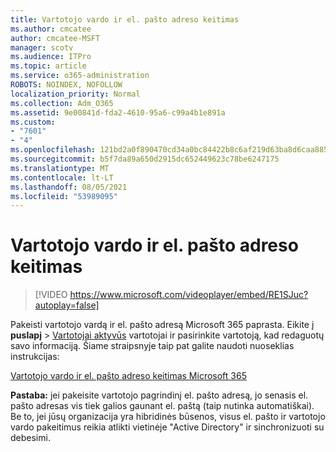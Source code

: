 ```yaml
---
title: Vartotojo vardo ir el. pašto adreso keitimas
ms.author: cmcatee
author: cmcatee-MSFT
manager: scotv
ms.audience: ITPro
ms.topic: article
ms.service: o365-administration
ROBOTS: NOINDEX, NOFOLLOW
localization_priority: Normal
ms.collection: Adm_O365
ms.assetid: 9e00841d-fda2-4610-95a6-c99a4b1e891a
ms.custom:
- "7601"
- "4"
ms.openlocfilehash: 121bd2a0f890470cd34a0bc84422b8c6af219d63ba8d6caa8855383a1adbfa18
ms.sourcegitcommit: b5f7da89a650d2915dc652449623c78be6247175
ms.translationtype: MT
ms.contentlocale: lt-LT
ms.lasthandoff: 08/05/2021
ms.locfileid: "53989095"
---
```

# <a name="change-a-users-name-and-email-address"></a>Vartotojo vardo ir el. pašto adreso keitimas

> [!VIDEO https://www.microsoft.com/videoplayer/embed/RE1SJuc?autoplay=false]

Pakeisti vartotojo vardą ir el. pašto adresą Microsoft 365 paprasta. Eikite į **puslapį** \> [Vartotojai aktyvūs](https://go.microsoft.com/fwlink/p/?linkid=834822) vartotojai ir pasirinkite vartotoją, kad redaguotų savo informaciją. Šiame straipsnyje taip pat galite naudoti nuoseklias instrukcijas:
  
[Vartotojo vardo ir el. pašto adreso keitimas Microsoft 365](https://docs.microsoft.com/microsoft-365/admin/add-users/change-a-user-name-and-email-address)
  
 **Pastaba:** jei pakeisite vartotojo pagrindinį el. pašto adresą, jo senasis el. pašto adresas vis tiek galios gaunant el. paštą (taip nutinka automatiškai). Be to, jei jūsų organizacija yra hibridinės būsenos, visus el. pašto ir vartotojo vardo pakeitimus reikia atlikti vietinėje "Active Directory" ir sinchronizuoti su debesimi.